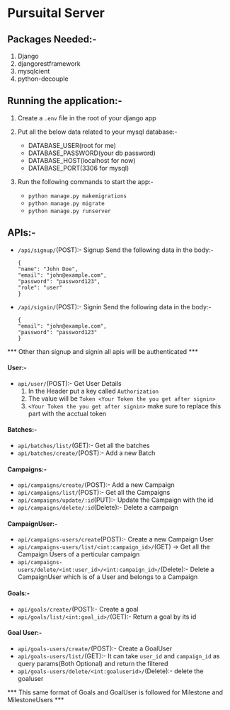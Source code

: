 # Pursuital Server

## Packages Needed:-

1. Django
2. djangorestframework
3. mysqlcient
4. python-decouple

## Running the application:-

1. Create a `.env` file in the root of your django app

2. Put all the below data related to your mysql database:-

   - DATABASE_USER(root for me)
   - DATABASE_PASSWORD(your db password)
   - DATABASE_HOST(localhost for now)
   - DATABASE_PORT(3306 for mysql)

3. Run the following commands to start the app:-
   - `python manage.py makemigrations`
   - `python manage.py migrate`
   - `python manage.py runserver`

## APIs:-

- `/api/signup/`(POST):- Signup
  Send the following data in the body:-
  ```
  {
  "name": "John Doe",
  "email": "john@example.com",
  "password": "password123",
  "role": "user"
  }
  ```
- `/api/signin/`(POST):- Signin
  Send the following data in the body:-
  ```
  {
  "email": "john@example.com",
  "password": "password123"
  }
  ```
*** Other than signup and signin all apis will be authenticated ***
#### User:- 
- `api/user/`(POST):- Get User Details
  1. In the Header put a key called `Authorization`
  2. The value will be `Token <Your Token the you get after signin>`
  3. `<Your Token the you get after signin>` make sure to replace this part with the acctual token

#### Batches:- 
- `api/batches/list/`(GET):- Get all the batches
- `api/batches/create/`(POST):- Add a new Batch
#### Campaigns:- 
- `api/campaigns/create/`(POST):- Add a new Campaign
- `api/campaigns/list/`(POST):- Get all the Campaigns
- `api/campaigns/update/:id`(PUT):- Update the Campaign with the id
- `api/campaigns/delete/:id`(Delete):- Delete a campaign
#### CampaignUser:-
- `api/campaigns-users/create`(POST):- Create a new Campaign User
- `api/campaigns-users/list/<int:campaign_id>/`(GET) -> Get all the Campaign Users of a perticular campaign
- `api/campaigns-users/delete/<int:user_id>/<int:campaign_id>/`(Delete):- Delete a CampaignUser which is of a User and belongs to a Campaign
#### Goals:- 
- `api/goals/create/`(POST):- Create a goal
- `api/goals/list/<int:goal_id>/`(GET):- Return a goal by its id
#### Goal User:-
- `api/goals-users/create/`(POST):- Create a GoalUser
- `api/goals-users/list/`(GET):- It can take `user_id` and `campaign_id` as query params(Both Optional) and return the filtered
- `api/goals-users/delete/<int:goaluserid>/`(Delete):- delete the goaluser

*** This same format of Goals and GoalUser is followed for Milestone and MilestoneUsers ***
